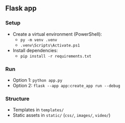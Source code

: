 ## Flask app

### Setup
- Create a virtual environment (PowerShell):
  - `py -m venv .venv`
  - `.venv\Scripts\Activate.ps1`
- Install dependencies:
  - `pip install -r requirements.txt`

### Run
- Option 1: `python app.py`
- Option 2: `flask --app app:create_app run --debug`

### Structure
- Templates in `templates/`
- Static assets in `static/` (`css/`, `images/`, `video/`)

